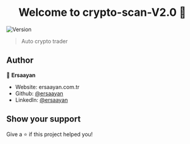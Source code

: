 <h1 align="center">Welcome to crypto-scan-V2.0 👋</h1>
<p>
  <img alt="Version" src="https://img.shields.io/badge/version-1.0-blue.svg?cacheSeconds=2592000" />
</p>

> Auto crypto trader

## Author

👤 **Ersaayan**

* Website: ersaayan.com.tr
* Github: [@ersaayan](https://github.com/ersaayan)
* LinkedIn: [@ersaayan](https://linkedin.com/in/ersaayan)

## Show your support

Give a ⭐️ if this project helped you!
